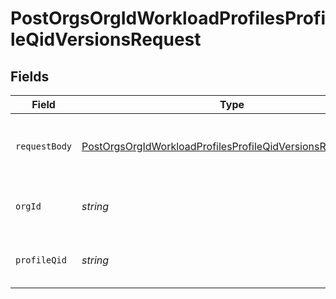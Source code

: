 # PostOrgsOrgIdWorkloadProfilesProfileQidVersionsRequest


## Fields

| Field                                                                                                                                               | Type                                                                                                                                                | Required                                                                                                                                            | Description                                                                                                                                         |
| --------------------------------------------------------------------------------------------------------------------------------------------------- | --------------------------------------------------------------------------------------------------------------------------------------------------- | --------------------------------------------------------------------------------------------------------------------------------------------------- | --------------------------------------------------------------------------------------------------------------------------------------------------- |
| `requestBody`                                                                                                                                       | [PostOrgsOrgIdWorkloadProfilesProfileQidVersionsRequestBody](../../models/operations/postorgsorgidworkloadprofilesprofileqidversionsrequestbody.md) | :heavy_check_mark:                                                                                                                                  | Workload profile version metadata.<br/><br/>                                                                                                        |
| `orgId`                                                                                                                                             | *string*                                                                                                                                            | :heavy_check_mark:                                                                                                                                  | The Organization ID.<br/><br/>                                                                                                                      |
| `profileQid`                                                                                                                                        | *string*                                                                                                                                            | :heavy_check_mark:                                                                                                                                  | The Workload Profile ID.<br/><br/>                                                                                                                  |